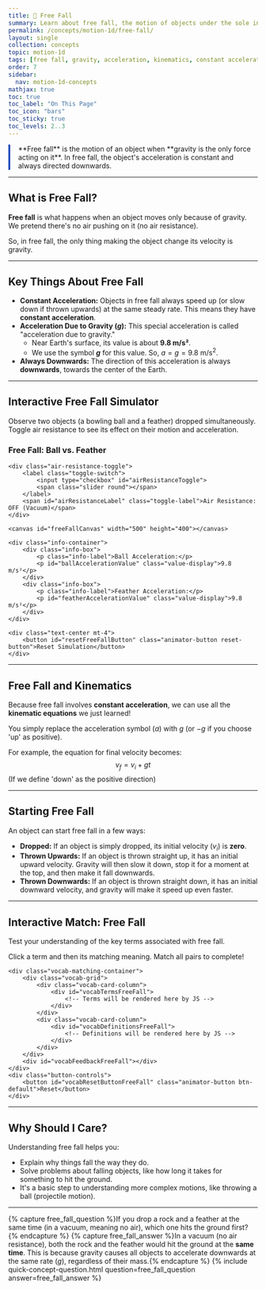 ```yaml
---
title: 📘 Free Fall
summary: Learn about free fall, the motion of objects under the sole influence of gravity, and how it's a special case of constant acceleration.
permalink: /concepts/motion-1d/free-fall/
layout: single
collection: concepts
topic: motion-1d
tags: [free fall, gravity, acceleration, kinematics, constant acceleration]
order: 7
sidebar:
  nav: motion-1d-concepts
mathjax: true
toc: true
toc_label: "On This Page"
toc_icon: "bars"
toc_sticky: true
toc_levels: 2..3
---
```


<p class="lead" markdown="1" style="border-left: 4px solid #2A52BE; padding-left: 1rem;">
**Free fall** is the motion of an object when **gravity is the only force acting on it**. In free fall, the object's acceleration is constant and always directed downwards.
</p>

---

## **What is Free Fall?**

**Free fall** is what happens when an object moves only because of gravity. We pretend there's no air pushing on it (no air resistance).

So, in free fall, the only thing making the object change its velocity is gravity.

---

## **Key Things About Free Fall**

* **Constant Acceleration:** Objects in free fall always speed up (or slow down if thrown upwards) at the same steady rate. This means they have **constant acceleration**.
* **Acceleration Due to Gravity ($g$):** This special acceleration is called "acceleration due to gravity."
    * Near Earth's surface, its value is about **9.8 m/s²**.
    * We use the symbol **$g$** for this value. So, $a = g = 9.8 \text{ m/s}^2$.
* **Always Downwards:** The direction of this acceleration is always **downwards**, towards the center of the Earth.

---

## **Interactive Free Fall Simulator**

Observe two objects (a bowling ball and a feather) dropped simultaneously. Toggle air resistance to see its effect on their motion and acceleration.

<div class="animator-container free-fall-animator-container">
    <h3 class="animator-title">Free Fall: Ball vs. Feather</h3>

    <div class="air-resistance-toggle">
        <label class="toggle-switch">
            <input type="checkbox" id="airResistanceToggle">
            <span class="slider round"></span>
        </label>
        <span id="airResistanceLabel" class="toggle-label">Air Resistance: OFF (Vacuum)</span>
    </div>

    <canvas id="freeFallCanvas" width="500" height="400"></canvas>

    <div class="info-container">
        <div class="info-box">
            <p class="info-label">Ball Acceleration:</p>
            <p id="ballAccelerationValue" class="value-display">9.8 m/s²</p>
        </div>
        <div class="info-box">
            <p class="info-label">Feather Acceleration:</p>
            <p id="featherAccelerationValue" class="value-display">9.8 m/s²</p>
        </div>
    </div>

    <div class="text-center mt-4">
        <button id="resetFreeFallButton" class="animator-button reset-button">Reset Simulation</button>
    </div>
</div>

<script src="{{ '/assets/js/motion-1d/free-fall-animator.js' | relative_url }}"></script>

---

## **Free Fall and Kinematics**

Because free fall involves **constant acceleration**, we can use all the **kinematic equations** we just learned!

You simply replace the acceleration symbol ($a$) with $g$ (or $-g$ if you choose 'up' as positive).

For example, the equation for final velocity becomes:
$$ v_f = v_i + gt $$
(If we define 'down' as the positive direction)

---

## **Starting Free Fall**

An object can start free fall in a few ways:

* **Dropped:** If an object is simply dropped, its initial velocity ($v_i$) is **zero**.
* **Thrown Upwards:** If an object is thrown straight up, it has an initial upward velocity. Gravity will then slow it down, stop it for a moment at the top, and then make it fall downwards.
* **Thrown Downwards:** If an object is thrown straight down, it has an initial downward velocity, and gravity will make it speed up even faster.

---

## **Interactive Match: Free Fall**

Test your understanding of the key terms associated with free fall.

<div class="vocab-matching-interactive-wrapper free-fall">
    <div class="animator-explanation">
        <p>Click a term and then its matching meaning. Match all pairs to complete!</p>
    </div>

    <div class="vocab-matching-container">
        <div class="vocab-grid">
            <div class="vocab-card-column">
                <div id="vocabTermsFreeFall">
                    <!-- Terms will be rendered here by JS -->
                </div>
            </div>
            <div class="vocab-card-column">
                <div id="vocabDefinitionsFreeFall">
                    <!-- Definitions will be rendered here by JS -->
                </div>
            </div>
        </div>
        <div id="vocabFeedbackFreeFall"></div>
    </div>
    <div class="button-controls">
        <button id="vocabResetButtonFreeFall" class="animator-button btn-default">Reset</button>
    </div>
</div>

<script src="/assets/js/common/interactive-match-base.js"></script>
<script src="/assets/js/motion-1d/free-fall-interactive-match.js"></script>

---

## **Why Should I Care?**

Understanding free fall helps you:

* Explain why things fall the way they do.
* Solve problems about falling objects, like how long it takes for something to hit the ground.
* It's a basic step to understanding more complex motions, like throwing a ball (projectile motion).

---

{% capture free_fall_question %}If you drop a rock and a feather at the same time (in a vacuum, meaning no air), which one hits the ground first?{% endcapture %}
{% capture free_fall_answer %}In a vacuum (no air resistance), both the rock and the feather would hit the ground at the **same time**. This is because gravity causes all objects to accelerate downwards at the same rate ($g$), regardless of their mass.{% endcapture %}
{% include quick-concept-question.html question=free_fall_question answer=free_fall_answer %}